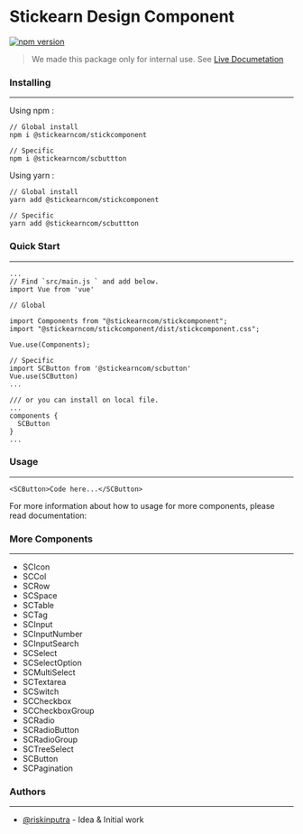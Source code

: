 # Stickearn Design Component
[![npm version](https://badge.fury.io/js/@stickearncom%2Fstickcomponent.svg)](https://badge.fury.io/js/@stickearncom%2Fstickcomponent)

> We made this package only for internal use. See [Live Documetation](https://stick-component-v2.netlify.app/)

### Installing
___
Using npm :
```
// Global install
npm i @stickearncom/stickcomponent

// Specific
npm i @stickearncom/scbuttton
```

Using yarn :
```
// Global install
yarn add @stickearncom/stickcomponent

// Specific
yarn add @stickearncom/scbuttton
```

### Quick Start
___
```
...
// Find `src/main.js ` and add below.
import Vue from 'vue'

// Global

import Components from "@stickearncom/stickcomponent";
import "@stickearncom/stickcomponent/dist/stickcomponent.css";

Vue.use(Components);

// Specific
import SCButton from '@stickearncom/scbutton'
Vue.use(SCButton)
...

/// or you can install on local file.
...
components {
  SCButton
}
...
```

### Usage
___
```
<SCButton>Code here...</SCButton>
```

For more information about how to usage for more components, please read documentation:

### More Components
___
- SCIcon
- SCCol
- SCRow
- SCSpace
- SCTable
- SCTag
- SCInput
- SCInputNumber
- SCInputSearch
- SCSelect
- SCSelectOption
- SCMultiSelect
- SCTextarea
- SCSwitch
- SCCheckbox
- SCCheckboxGroup
- SCRadio
- SCRadioButton
- SCRadioGroup
- SCTreeSelect
- SCButton
- SCPagination

### Authors
___
- [@riskinputra](https://github.com/riskinputra) - Idea & Initial work
